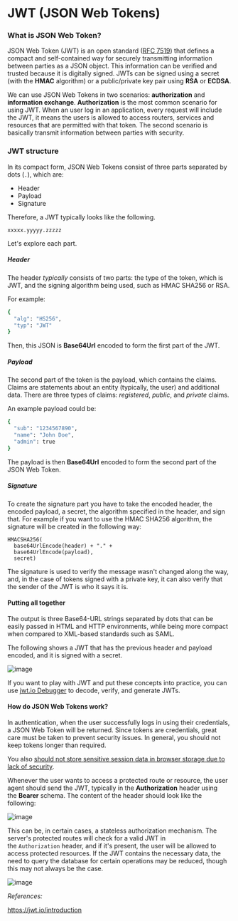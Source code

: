 # JWT (JSON Web Tokens)

### What is JSON Web Token?

JSON Web Token (JWT) is an open standard ([RFC 7519](https://tools.ietf.org/html/rfc7519)) that defines a compact and self-contained way for securely transmitting information between parties as a JSON object. This information can be verified and trusted because it is digitally signed. JWTs can be signed using a secret (with the **HMAC** algorithm) or a public/private key pair using **RSA** or **ECDSA**.

We can use JSON Web Tokens in two scenarios: **authorization** and **information exchange**. 
**Authorization** is the most common scenario for using JWT. When an user log in an application, every request will include the JWT, it means the users is allowed to access routers, services and resources that are permitted with that token. The second scenario is basically transmit information between parties with security. 

### JWT structure

In its compact form, JSON Web Tokens consist of three parts separated by dots (`.`), which are:

- Header
- Payload
- Signature

Therefore, a JWT typically looks like the following.

`xxxxx.yyyyy.zzzzz`

Let's explore each part.

##### **Header**

The header _typically_ consists of two parts: the type of the token, which is JWT, and the signing algorithm being used, such as HMAC SHA256 or RSA.

For example:

```sh
{
  "alg": "HS256",
  "typ": "JWT"
}
```

Then, this JSON is **Base64Url** encoded to form the first part of the JWT.

##### **Payload**

The second part of the token is the payload, which contains the claims. Claims are statements about an entity (typically, the user) and additional data. There are three types of claims: _registered_, _public_, and _private_ claims.

An example payload could be:

```sh
{
  "sub": "1234567890",
  "name": "John Doe",
  "admin": true
}
```

The payload is then **Base64Url** encoded to form the second part of the JSON Web Token.

##### **Signature**

To create the signature part you have to take the encoded header, the encoded payload, a secret, the algorithm specified in the header, and sign that. For example if you want to use the HMAC SHA256 algorithm, the signature will be created in the following way:

```
HMACSHA256(
  base64UrlEncode(header) + "." +
  base64UrlEncode(payload),
  secret)
```

The signature is used to verify the message wasn't changed along the way, and, in the case of tokens signed with a private key, it can also verify that the sender of the JWT is who it says it is.

#### Putting all together

The output is three Base64-URL strings separated by dots that can be easily passed in HTML and HTTP environments, while being more compact when compared to XML-based standards such as SAML.

The following shows a JWT that has the previous header and payload encoded, and it is signed with a secret.

![image](https://github.com/user-attachments/assets/c6225abc-1c80-4180-afd5-d469b20079a4)

If you want to play with JWT and put these concepts into practice, you can use [jwt.io Debugger](https://jwt.io/#debugger-io) to decode, verify, and generate JWTs.

#### How do JSON Web Tokens work?

In authentication, when the user successfully logs in using their credentials, a JSON Web Token will be returned. Since tokens are credentials, great care must be taken to prevent security issues. In general, you should not keep tokens longer than required.

You also [should not store sensitive session data in browser storage due to lack of security](https://cheatsheetseries.owasp.org/cheatsheets/HTML5_Security_Cheat_Sheet.html#local-storage).

Whenever the user wants to access a protected route or resource, the user agent should send the JWT, typically in the **Authorization** header using the **Bearer** schema. The content of the header should look like the following:

![image](https://github.com/user-attachments/assets/83c21c36-0b33-40d0-8e1c-f46e0ae1ad5d)

This can be, in certain cases, a stateless authorization mechanism. The server's protected routes will check for a valid JWT in the `Authorization` header, and if it's present, the user will be allowed to access protected resources. If the JWT contains the necessary data, the need to query the database for certain operations may be reduced, though this may not always be the case.

![image](https://github.com/user-attachments/assets/203fe6a2-df49-4c3e-944f-73d61a1e1063)

*References:*

https://jwt.io/introduction

